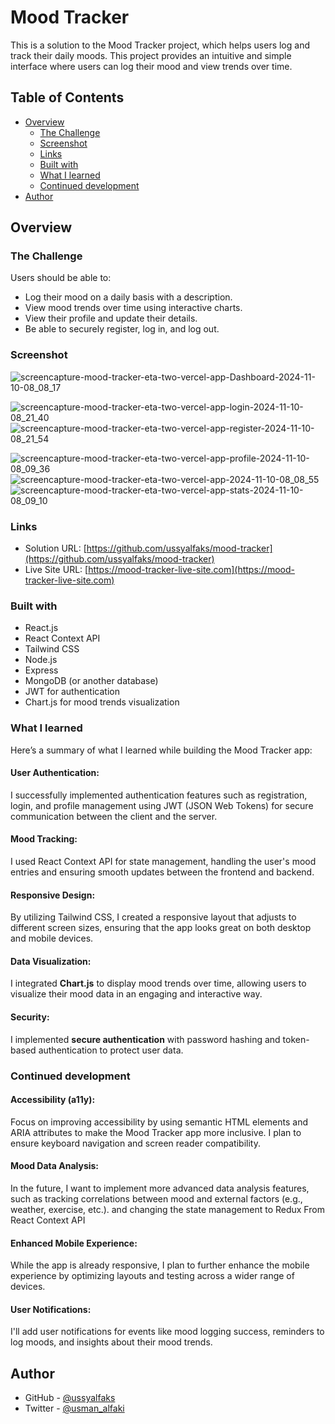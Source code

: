 # Mood Tracker 

This is a solution to the Mood Tracker project, which helps users log and track their daily moods. This project provides an intuitive and simple interface where users can log their mood and view trends over time.

## Table of Contents

- [Overview](#overview)
  - [The Challenge](#the-challenge)
  - [Screenshot](#screenshot)
  - [Links](#links)
  - [Built with](#built-with)
  - [What I learned](#what-i-learned)
  - [Continued development](#continued-development)
- [Author](#author)

## Overview

### The Challenge

Users should be able to:

- Log their mood on a daily basis with a description.
- View mood trends over time using interactive charts.
- View their profile and update their details.
- Be able to securely register, log in, and log out.

### Screenshot

![screencapture-mood-tracker-eta-two-vercel-app-Dashboard-2024-11-10-08_08_17](https://github.com/user-attachments/assets/8715d9d4-ca61-48fa-b0f6-14ff0fc07faa)

![screencapture-mood-tracker-eta-two-vercel-app-login-2024-11-10-08_21_40](https://github.com/user-attachments/assets/cefc1754-68df-4b4b-a7e4-43e389526215)
![screencapture-mood-tracker-eta-two-vercel-app-register-2024-11-10-08_21_54](https://github.com/user-attachments/assets/2bf3b0a8-fedb-46eb-acb9-49ab274e2099)

![screencapture-mood-tracker-eta-two-vercel-app-profile-2024-11-10-08_09_36](https://github.com/user-attachments/assets/b01a0c93-6b8c-4f87-8c21-72053f2b937e)
![screencapture-mood-tracker-eta-two-vercel-app-2024-11-10-08_08_55](https://github.com/user-attachments/assets/f1cae130-51e2-4f1b-8859-52790e2d1ffd)
![screencapture-mood-tracker-eta-two-vercel-app-stats-2024-11-10-08_09_10](https://github.com/user-attachments/assets/12b7106d-76aa-494f-bf92-e9b167fc72f2)


### Links

- Solution URL: [https://github.com/ussyalfaks/mood-tracker](https://github.com/ussyalfaks/mood-tracker)
- Live Site URL: [https://mood-tracker-live-site.com](https://mood-tracker-live-site.com)

### Built with

- React.js
- React Context API
- Tailwind CSS
- Node.js
- Express
- MongoDB (or another database)
- JWT for authentication
- Chart.js for mood trends visualization

### What I learned

Here’s a summary of what I learned while building the Mood Tracker app:

#### User Authentication:
I successfully implemented authentication features such as registration, login, and profile management using JWT (JSON Web Tokens) for secure communication between the client and the server.

#### Mood Tracking:
I used React Context API for state management, handling the user's mood entries and ensuring smooth updates between the frontend and backend.

#### Responsive Design:
By utilizing Tailwind CSS, I created a responsive layout that adjusts to different screen sizes, ensuring that the app looks great on both desktop and mobile devices.

#### Data Visualization:
I integrated **Chart.js** to display mood trends over time, allowing users to visualize their mood data in an engaging and interactive way.

#### Security:
I implemented **secure authentication** with password hashing and token-based authentication to protect user data.

### Continued development

#### Accessibility (a11y):
Focus on improving accessibility by using semantic HTML elements and ARIA attributes to make the Mood Tracker app more inclusive. I plan to ensure keyboard navigation and screen reader compatibility.

#### Mood Data Analysis:
In the future, I want to implement more advanced data analysis features, such as tracking correlations between mood and external factors (e.g., weather, exercise, etc.). and changing the state management to Redux From React Context API

#### Enhanced Mobile Experience:
While the app is already responsive, I plan to further enhance the mobile experience by optimizing layouts and testing across a wider range of devices.

#### User Notifications:
I'll add user notifications for events like mood logging success, reminders to log moods, and insights about their mood trends.

## Author

- GitHub - [@ussyalfaks](https://github.com/ussyalfaks)
- Twitter - [@usman_alfaki](https://www.twitter.com/@usman_alfaki)
